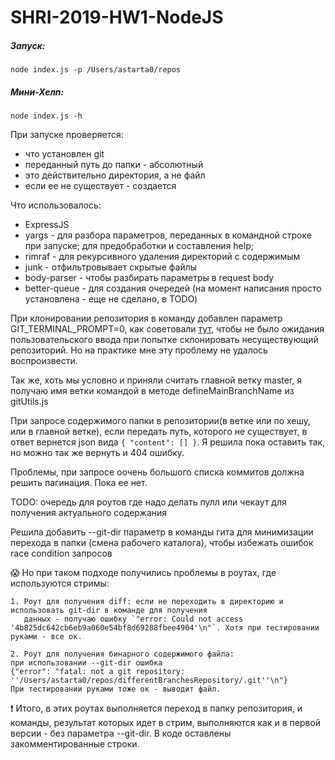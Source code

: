 # SHRI-2019-HW1-NodeJS

##### Запуск:
    node index.js -p /Users/astarta0/repos
    
##### Мини-Хелп:
    node index.js -h
    
При запуске проверяется:
- что установлен git
- переданный путь до папки - абсолютный
- это действительно директория, а не файл
- если ее не существует - создается

Что использовалось:
- ExpressJS
- yargs - для разбора параметров, переданных в командной строке при запуске; для предобработки и составления help;
- rimraf - для рекурсивного удаления директорий с содержимым
- junk - отфильтровывает скрытые файлы
- body-parser - чтобы разбирать параметры в request body
- better-queue - для создания очередей (на момент написания просто установлена - еще не сделано, в TODO)

При клонировании репозитория в команду добавлен параметр GIT_TERMINAL_PROMPT=0,
как советовали [тут](https://serverfault.com/a/665959), чтобы не было ожидания пользовательского ввода при попытке склонировать несуществующий репозиторий.
Но на практике мне эту проблему не удалось воспроизвести.

Так же, хоть мы условно и приняли считать главной ветку master, я получаю имя ветки командой в методе defineMainBranchName из gitUtils.js

При запросе содержимого папки в репозитории(в ветке или по хешу, или в главной ветке), если передать путь, которого не существует, 
в ответ вернется json вида `{ "content": [] }`. Я решила пока оставить так, но можно так же вернуть и 404 ошибку.

Проблемы, при запросе оочень большого списка коммитов должна решить пагинация. Пока ее нет.

TODO: очередь для роутов где надо делать пулл или чекаут для получения актуального содержания

Решила добавить --git-dir параметр в команды гита для минимизации перехода в папки (смена рабочего каталога), чтобы избежать ошибок race condition запросов

:scream: Но при таком подходе получились проблемы в роутах, где используются стримы:

    1. Роут для получения diff: если не переходить в директорию и использовать git-dir в команде для получения
       данных - получаю ошибку `"error: Could not access '4b825dc642cb6eb9a060e54bf8d69288fbee4904'\n"`. Хотя при тестировании руками - все ок.

    2. Poут для получения бинарного содержимого файла:
    при использовании --git-dir ошибка
    {"error": "fatal: not a git repository: ''/Users/astarta0/repos/differentBranchesRepository/.git''\n"}
    При тестировании руками тоже ок - выводит файл.
:exclamation: Итого, в этих роутах выполняется переход в папку репозитория, и команды, результат которых идет в стрим, выполняются как и в первой версии - без параметра --git-dir.  В коде оставлены закомментированные строки.
